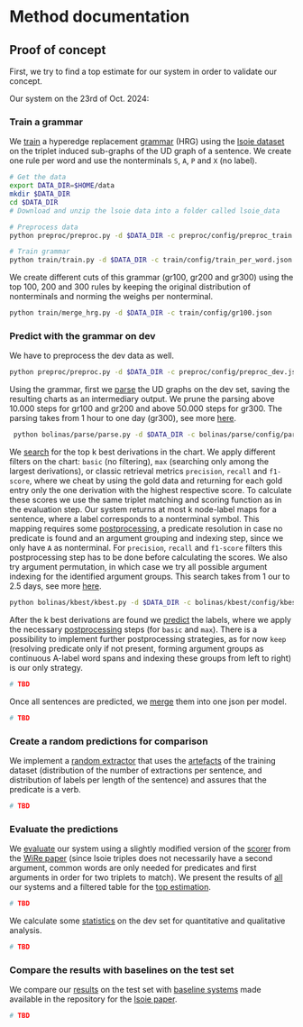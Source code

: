 # Method documentation

## Proof of concept 

First, we try to find a top estimate for our system in order to validate our concept.

Our system on the 23rd of Oct. 2024:

### Train a grammar

 We [train](train/train.py) a hyperedge replacement [grammar](train/grammar) (HRG) using the [lsoie dataset](https://github.com/Jacobsolawetz/large-scale-oie/tree/master/dataset_creation/lsoie_data) on the triplet induced sub-graphs of the UD graph of a sentence. We create one rule per word and use the nonterminals `S`, `A`, `P` and `X` (no label). 

```bash
# Get the data
export DATA_DIR=$HOME/data
mkdir $DATA_DIR
cd $DATA_DIR
# Download and unzip the lsoie data into a folder called lsoie_data
```

```bash
# Preprocess data
python preproc/preproc.py -d $DATA_DIR -c preproc/config/preproc_train.json
```

```bash
# Train grammar
python train/train.py -d $DATA_DIR -c train/config/train_per_word.json
```

We create different cuts of this grammar (gr100, gr200 and gr300) using the top 100, 200 and 300 rules by keeping the original distribution of nonterminals and norming the weighs per nonterminal.

```bash
python train/merge_hrg.py -d $DATA_DIR -c train/config/gr100.json
```

### Predict with the grammar on dev

We have to preprocess the dev data as well.

```bash
python preproc/preproc.py -d $DATA_DIR -c preproc/config/preproc_dev.json
```

Using the grammar, first we [parse](bolinas/parse/parse.py) the UD graphs on the dev set, saving the resulting charts as an intermediary output. We prune the parsing above 10.000 steps for gr100 and gr200 and above 50.000 steps for gr300. The parsing takes from 1 hour to one day (gr300), see more [here](bolinas/parse/log).

```bash
 python bolinas/parse/parse.py -d $DATA_DIR -c bolinas/parse/config/parse_gr100.json
```

We [search](bolinas/kbest/kbest.py) for the top k best derivations in the chart. We apply different filters on the chart: `basic` (no filtering), `max` (searching only among the largest derivations), or classic retrieval metrics `precision`, `recall` and `f1-score`, where we cheat by using the gold data and returning for each gold entry only the one derivation with the highest respective score. To calculate these scores we use the same triplet matching and scoring function as in the evaluation step. Our system returns at most k node-label maps for a sentence, where a label corresponds to a nonterminal symbol. This mapping requires some [postprocessing](postproc/postproc.py), a predicate resolution in case no predicate is found and an argument grouping and indexing step, since we only have `A` as nonterminal. For `precision`, `recall` and `f1-score` filters this postprocessing step has to be done before calculating the scores. We also try argument permutation, in which case we try all possible argument indexing for the identified argument groups. This search takes from 1 our to 2.5 days, see more [here](bolinas/kbest/log).

```bash
python bolinas/kbest/kbest.py -d $DATA_DIR -c bolinas/kbest/config/kbest_gr100.json
```

After the k best derivations are found we [predict](predict/predict.py) the labels, where we apply the necessary [postprocessing](postproc/postproc.py) steps (for `basic` and `max`). There is a possibility to implement further postprocessing strategies, as for now `keep` (resolving predicate only if not present, forming argument groups as continuous A-label word spans and indexing these groups from left to right) is our only strategy.

```python
# TBD
```

Once all sentences are predicted, we [merge](predict/merge.py) them into one json per model.

```python
# TBD
```

### Create a random predictions for comparison

We implement a [random extractor](random/random_extractor.py) that uses the [artefacts](random/train_stat) of the training dataset (distribution of the number of extractions per sentence, and distribution of labels per length of the sentence) and assures that the predicate is a verb.  

```python
# TBD
```

### Evaluate the predictions

We [evaluate](eval/eval.py) our system using a slightly modified version of the [scorer](eval/wire_scorer.py) from the [WiRe paper](https://aclanthology.org/W19-4002/) (since lsoie triples does not necessarily have a second argument, common words are only needed for predicates and first arguments in order for two triplets to match). We present the results of [all](eval/reports/dev_all.md) our systems and a filtered table for the [top estimation](eval/reports/dev_best.md).

```python
# TBD
```

We calculate some [statistics](stat/run_all_stat.py) on the dev set for quantitative and qualitative analysis.

```python
# TBD
```

### Compare the results with baselines on the test set

We compare our [results](test/reports/eval.md) on the test set with [baseline systems](https://github.com/Jacobsolawetz/large-scale-oie/tree/master/large_scale_oie/evaluation) made available in the repository for the [lsoie paper](https://aclanthology.org/2021.eacl-main.222/).

```python
# TBD
```
